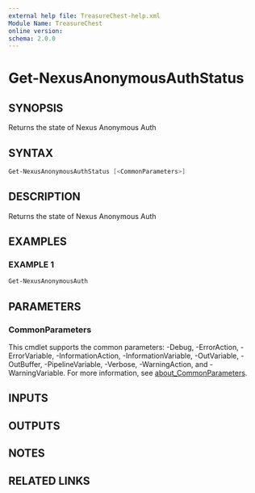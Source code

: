 ```yaml
---
external help file: TreasureChest-help.xml
Module Name: TreasureChest
online version:
schema: 2.0.0
---
```


# Get-NexusAnonymousAuthStatus

## SYNOPSIS

Returns the state of Nexus Anonymous Auth

## SYNTAX

```powershell
Get-NexusAnonymousAuthStatus [<CommonParameters>]
```

## DESCRIPTION

Returns the state of Nexus Anonymous Auth

## EXAMPLES

### EXAMPLE 1

```powershell
Get-NexusAnonymousAuth
```

## PARAMETERS

### CommonParameters

This cmdlet supports the common parameters: -Debug, -ErrorAction, -ErrorVariable, -InformationAction, -InformationVariable, -OutVariable, -OutBuffer, -PipelineVariable, -Verbose, -WarningAction, and -WarningVariable. For more information, see [about_CommonParameters](http://go.microsoft.com/fwlink/?LinkID=113216).

## INPUTS

## OUTPUTS

## NOTES

## RELATED LINKS

